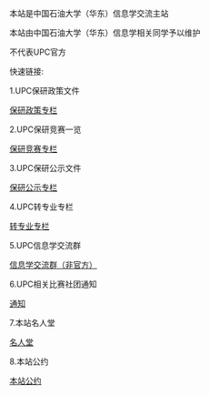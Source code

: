 本站是中国石油大学（华东）信息学交流主站

本站由中国石油大学（华东）信息学相关同学予以维护

不代表UPC官方

快速链接:

1.UPC保研政策文件

[保研政策专栏](https://upcit.github.io/zc/zc)

2.UPC保研竞赛一览

[保研竞赛专栏](https://upcit.github.io/js/js)

3.UPC保研公示文件

[保研公示专栏](https://upcit.github.io/gs/gs)

4.UPC转专业专栏

[转专业专栏](https://upcit.github.io/zzy/zzy)

5.UPC信息学交流群

[信息学交流群（非官方）](https://upcit.github.io/it/it)

6.UPC相关比赛社团通知

[通知](https://upcit.github.io/tz/tz)

7.本站名人堂

[名人堂](https://upcit.github.io/mrt/mrt)

8.本站公约

[本站公约](https://upcit.github.io/gy/gy)
